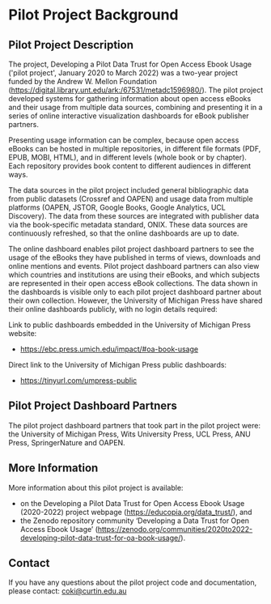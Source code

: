 Pilot Project Background
=======================

## Pilot Project Description
The project, Developing a Pilot Data Trust for Open Access Ebook Usage ('pilot project', January 2020 to March 2022) was a two-year project funded by the Andrew W. Mellon Foundation (<https://digital.library.unt.edu/ark:/67531/metadc1596980/>). The pilot project developed systems for gathering information about open access eBooks and their usage from multiple data sources, combining and presenting it in a series of online interactive visualization dashboards for eBook publisher partners. 

Presenting usage information can be complex, because open access eBooks can be hosted in multiple repositories, in different file formats (PDF, EPUB, MOBI, HTML), and in different levels (whole book or by chapter). Each repository provides book content to different audiences in different ways. 

The data sources in the pilot project included general bibliographic data from public datasets (Crossref and OAPEN) and usage data from multiple platforms (OAPEN, JSTOR, Google Books, Google Analytics, UCL Discovery). The data from these sources are integrated with publisher data via the book-specific metadata standard, ONIX. These data sources are continuously refreshed, so that the online dashboards are up to date. 

The online dashboard enables pilot project dashboard partners to see the usage of the eBooks they have published in terms of views, downloads and online mentions and events. Pilot project dashboard partners can also view which countries and institutions are using their eBooks, and which subjects are represented in their open access eBook collections. The data shown in the dashboards is visible only to each pilot project dashboard partner about their own collection. However, the University of Michigan Press have shared their online dashboards publicly, with no login details required: 

Link to public dashboards embedded in the University of Michigan Press website: 
* <https://ebc.press.umich.edu/impact/#oa-book-usage> 

Direct link to the University of Michigan Press public dashboards: 
* <https://tinyurl.com/umpress-public>

## Pilot Project Dashboard Partners
The pilot project dashboard partners that took part in the pilot project were: the University of Michigan Press, Wits University Press, UCL Press, ANU Press, SpringerNature and OAPEN. 

## More Information
More information about this pilot project is available:
* on the Developing a Pilot Data Trust for Open Access Ebook Usage (2020-2022) project webpage (<https://educopia.org/data_trust/>), and
* the Zenodo repository community ‘Developing a Data Trust for Open Access Ebook Usage’ (<https://zenodo.org/communities/2020to2022-developing-pilot-data-trust-for-oa-book-usage/>).

## Contact
If you have any questions about the pilot project code and documentation, please contact:
coki@curtin.edu.au
